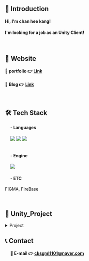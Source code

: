 ## 👋 Introduction

#### Hi, I'm chan hee kang!
#### I'm looking for a job as an Unity Client!
<br>

## 🔗 Website
#### 🔹 portfolio 👉 [Link](https://www.canva.com/design/DAF2kbiNWoU/q02I7OxAKLa1BhVBti5gKA/view?utm_content=DAF2kbiNWoU&utm_campaign=designshare&utm_medium=link&utm_source=editor)  
#### 🔹 Blog 👉 [Link](https://kcheee.github.io) 
<br>

## 🛠 Tech Stack
#### &emsp; - Languages

#### &emsp; <img src="https://img.shields.io/badge/C-00599C?style=for-the-badge&logo=c&logoColor=white"> <img src="https://img.shields.io/badge/C%2B%2B-00599C?style=for-the-badge&logo=c%2B%2B&logoColor=white">  <img src="https://img.shields.io/badge/C%23-239120?style=for-the-badge&logo=c-sharp&logoColor=white"><br><br/>   

#### &emsp; - Engine
#### &emsp; <img src="https://img.shields.io/badge/Unity-100000?style=for-the-badge&logo=unity&logoColor=white">   

#### &emsp; - ETC
FIGMA, FireBase


<br>

## 📃 Unity_Project
<details>
<summary>
Project
</summary>
  
|Project Name|Category|Tech Stack|Development|Team|   Period   |Link|
|:---:|:---:|:---:|:---:|:---:|:---:|:---:|
|EduVerse|Mobile Education Platform|Unity, C#, WebRTC, Firebase, Json|WebRTC, PDFViewer, Http 통신, Json, FirebaseDB & Parsing|![Team](https://img.shields.io/badge/Team-red)| 23. 10. 09 ~ 23. 11. 28	|👉 [Repo](https://github.com/EdeWiseCreators)|
|Alice in wonderLand|VR Chess<p></p>(Player vs AI)|Unity, C#, Oculus|Alpha-Beta Algorithm을 사용한 AI, HandTracking, Chess System|![Team](https://img.shields.io/badge/Team-red)| 23. 08. 29 ~ 23. 10. 03(35일)	|👉 [Repo](https://github.com/kcheee/VR_Chess)|
|HellDivers1<p></p>(모작)|TopView 멀티 슈팅게임|Unity, C#, Photon|FSM을 사용한 Enemy, Photon을 사용한 멀티플레이 구축 |![Team](https://img.shields.io/badge/Team-red)| 23. 08. 01 ~ 23. 08. 28(27일)	|👉 [Repo](https://github.com/kcheee/Hell-Divers)|
|젤다무쌍<p></p>(모작)|액션게임(TPS)|Unity, C#|URP, Player의 공격 및 특수 기술, Objectpooling을 사용한 메모리 최적화, Cieemachine을 사용한 필살기|![Team](https://img.shields.io/badge/Team-red)| 23. 07. 03 ~ 23. 07. 31(28일)	|👉 [Repo](https://github.com/kcheee/zelda)|
|Tekken7<p></p>(모작)|격투게임|Unity, C#|Animator를 사용한 ComboAtk, Camera Move, 상태전이를 통한 Attack&Hit&Guard|![Team](https://img.shields.io/badge/Team-red)| 23. 06. 01 ~ 23. 06. 30(29일)	|👉 [Repo](https://github.com/kcheee/Tekken)|
|VR-BaseBall|VR BaseBall Game|Unity, C#, C, Oculus, Mbed, Thread|AHRS Data Parsing, Bat 위치에너지에 따른 운동에너지, Serial Port를 통해 데이터 통신 구성 및 멀티스레딩을 통한 실시간 데이터 처리|![Team](https://img.shields.io/badge/Team-red)| 22. 08. 08 ~ 22. 12. 16	|👉 [Repo](https://github.com/kcheee/VR-BaseBall-Game)|
<br>

</details>


## 📞 Contact
#### &emsp; 🔹 E-mail 👉 cksgml1101@naver.com 






